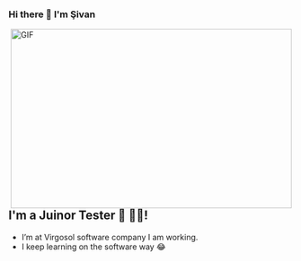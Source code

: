 ### Hi there 👋 I'm Şivan

<img align="right" alt="GIF" src="https://github.com/abhisheknaiidu/abhisheknaiidu/blob/master/code.gif?raw=true" width="500" height="320" />

## I'm a Juinor Tester  🚀 👨‍🎓!
- I’m at Virgosol software company I am working.
- I keep learning on the software way 😂
